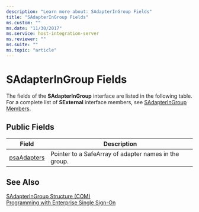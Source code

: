 ```yaml
---
description: "Learn more about: SAdapterInGroup Fields"
title: "SAdapterInGroup Fields"
ms.custom: ""
ms.date: "11/30/2017"
ms.service: host-integration-server
ms.reviewer: ""
ms.suite: ""
ms.topic: "article"
---
```

# SAdapterInGroup Fields
The fields of the **SAdapterInGroup** interface are listed in the following table. For a complete list of **SExternal** interface members, see [SAdapterInGroup Members](../esso/sadapteringroup-members.md).  
  
## Public Fields  
  
|Field|Description|  
|-----------|-----------------|  
|[psaAdapters](../esso/sadapteringroup-psaadapters-field.md)|Pointer to a SafeArray of adapter names in the group.|  
  
## See Also  
 [SAdapterInGroup Structure (COM)](../esso/sadapteringroup-structure-com.md)   
 [Programming with Enterprise Single Sign-On](../esso/programming-with-enterprise-single-sign-on.md)
